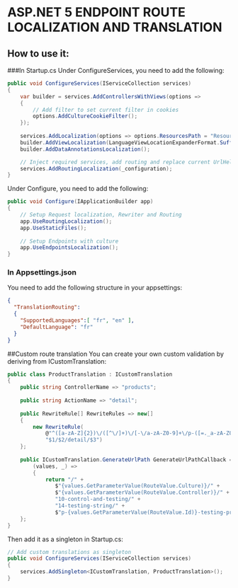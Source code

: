 
# ASP.NET 5 ENDPOINT ROUTE LOCALIZATION AND TRANSLATION

## How to use it:
###In Startup.cs
Under ConfigureServices, you need to add the following:
```c#
public void ConfigureServices(IServiceCollection services)
{
    var builder = services.AddControllersWithViews(options =>
    {
        // Add filter to set current filter in cookies
        options.AddCultureCookieFilter();
    });
    
    services.AddLocalization(options => options.ResourcesPath = "Resources");
    builder.AddViewLocalization(LanguageViewLocationExpanderFormat.Suffix);
    builder.AddDataAnnotationsLocalization();

    // Inject required services, add routing and replace current UrlHelperFactory
    services.AddRoutingLocalization(_configuration);
}
```
Under Configure, you need to add the following:
```c#
public void Configure(IApplicationBuilder app)
{
    // Setup Request localization, Rewriter and Routing
    app.UseRoutingLocalization();
    app.UseStaticFiles();
    
    // Setup Endpoints with culture
    app.UseEndpointsLocalization();
}
```

### In Appsettings.json
You need to add the following structure in your appsettings:
```json
{
  "TranslationRouting":
  {
    "SupportedLanguages":[ "fr", "en" ],
    "DefaultLanguage": "fr"
  }
}
```

##Custom route translation
You can create your own custom validation by deriving from ICustomTranslation:
```c#
public class ProductTranslation : ICustomTranslation
{    
    public string ControllerName => "products";
    
    public string ActionName => "detail";
    
    public RewriteRule[] RewriteRules => new[]
    {
        new RewriteRule(
            @"^([a-zA-Z]{2})\/([^\/]+)\/[-\/a-zA-Z0-9]+\/p-([=._a-zA-Z0-9]+)-.*$",
            "$1/$2/detail/$3")
    };
    
    public ICustomTranslation.GenerateUrlPath GenerateUrlPathCallback => 
        (values, _) =>
        {
            return "/" +
               $"{values.GetParameterValue(RouteValue.Culture)}/" +
               $"{values.GetParameterValue(RouteValue.Controller)}/" + 
               "10-control-and-testing/" +
               "14-testing-string/" +
               $"p-{values.GetParameterValue(RouteValue.Id)}-testing-product-string";
    };
}
```
Then add it as a singleton in Startup.cs:
```c#
// Add custom translations as singleton
public void ConfigureServices(IServiceCollection services)
{
    services.AddSingleton<ICustomTranslation, ProductTranslation>();
}
```